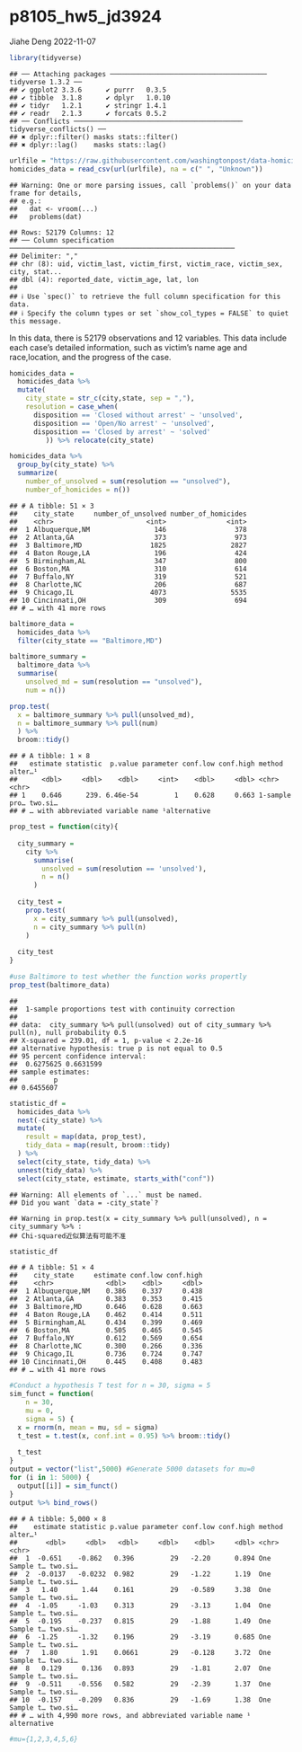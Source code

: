 p8105_hw5_jd3924
================
Jiahe Deng
2022-11-07

``` r
library(tidyverse)
```

    ## ── Attaching packages ─────────────────────────────────────── tidyverse 1.3.2 ──
    ## ✔ ggplot2 3.3.6      ✔ purrr   0.3.5 
    ## ✔ tibble  3.1.8      ✔ dplyr   1.0.10
    ## ✔ tidyr   1.2.1      ✔ stringr 1.4.1 
    ## ✔ readr   2.1.3      ✔ forcats 0.5.2 
    ## ── Conflicts ────────────────────────────────────────── tidyverse_conflicts() ──
    ## ✖ dplyr::filter() masks stats::filter()
    ## ✖ dplyr::lag()    masks stats::lag()

``` r
urlfile = "https://raw.githubusercontent.com/washingtonpost/data-homicides/master/homicide-data.csv"
homicides_data = read_csv(url(urlfile), na = c(" ", "Unknown"))
```

    ## Warning: One or more parsing issues, call `problems()` on your data frame for details,
    ## e.g.:
    ##   dat <- vroom(...)
    ##   problems(dat)

    ## Rows: 52179 Columns: 12
    ## ── Column specification ────────────────────────────────────────────────────────
    ## Delimiter: ","
    ## chr (8): uid, victim_last, victim_first, victim_race, victim_sex, city, stat...
    ## dbl (4): reported_date, victim_age, lat, lon
    ## 
    ## ℹ Use `spec()` to retrieve the full column specification for this data.
    ## ℹ Specify the column types or set `show_col_types = FALSE` to quiet this message.

In this data, there is 52179 observations and 12 variables. This data
include each case’s detailed information, such as victim’s name age and
race,location, and the progress of the case.

``` r
homicides_data = 
  homicides_data %>%
  mutate(
    city_state = str_c(city,state, sep = ","),
    resolution = case_when(
      disposition == 'Closed without arrest' ~ 'unsolved',
      disposition == 'Open/No arrest' ~ 'unsolved',
      disposition == 'Closed by arrest' ~ 'solved'
         )) %>% relocate(city_state)
```

``` r
homicides_data %>%
  group_by(city_state) %>%
  summarize(
    number_of_unsolved = sum(resolution == "unsolved"),
    number_of_homicides = n())
```

    ## # A tibble: 51 × 3
    ##    city_state     number_of_unsolved number_of_homicides
    ##    <chr>                       <int>               <int>
    ##  1 Albuquerque,NM                146                 378
    ##  2 Atlanta,GA                    373                 973
    ##  3 Baltimore,MD                 1825                2827
    ##  4 Baton Rouge,LA                196                 424
    ##  5 Birmingham,AL                 347                 800
    ##  6 Boston,MA                     310                 614
    ##  7 Buffalo,NY                    319                 521
    ##  8 Charlotte,NC                  206                 687
    ##  9 Chicago,IL                   4073                5535
    ## 10 Cincinnati,OH                 309                 694
    ## # … with 41 more rows

``` r
baltimore_data = 
  homicides_data %>%
  filter(city_state == "Baltimore,MD")

baltimore_summary = 
  baltimore_data %>%
  summarise(
    unsolved_md = sum(resolution == "unsolved"),
    num = n())

prop.test(
  x = baltimore_summary %>% pull(unsolved_md),
  n = baltimore_summary %>% pull(num)
  ) %>%
  broom::tidy()
```

    ## # A tibble: 1 × 8
    ##   estimate statistic  p.value parameter conf.low conf.high method        alter…¹
    ##      <dbl>     <dbl>    <dbl>     <int>    <dbl>     <dbl> <chr>         <chr>  
    ## 1    0.646      239. 6.46e-54         1    0.628     0.663 1-sample pro… two.si…
    ## # … with abbreviated variable name ¹​alternative

``` r
prop_test = function(city){
  
  city_summary = 
    city %>% 
      summarise(
        unsolved = sum(resolution == 'unsolved'),
        n = n()
      )
  
  city_test = 
    prop.test(
      x = city_summary %>% pull(unsolved),
      n = city_summary %>% pull(n)
    )
  
  city_test
}
```

``` r
#use Baltimore to test whether the function works propertly
prop_test(baltimore_data)
```

    ## 
    ##  1-sample proportions test with continuity correction
    ## 
    ## data:  city_summary %>% pull(unsolved) out of city_summary %>% pull(n), null probability 0.5
    ## X-squared = 239.01, df = 1, p-value < 2.2e-16
    ## alternative hypothesis: true p is not equal to 0.5
    ## 95 percent confidence interval:
    ##  0.6275625 0.6631599
    ## sample estimates:
    ##         p 
    ## 0.6455607

``` r
statistic_df =
  homicides_data %>%
  nest(-city_state) %>%
  mutate(
    result = map(data, prop_test),
    tidy_data = map(result, broom::tidy)
  ) %>%
  select(city_state, tidy_data) %>%
  unnest(tidy_data) %>%
  select(city_state, estimate, starts_with("conf"))
```

    ## Warning: All elements of `...` must be named.
    ## Did you want `data = -city_state`?

    ## Warning in prop.test(x = city_summary %>% pull(unsolved), n = city_summary %>% :
    ## Chi-squared近似算法有可能不准

``` r
statistic_df
```

    ## # A tibble: 51 × 4
    ##    city_state     estimate conf.low conf.high
    ##    <chr>             <dbl>    <dbl>     <dbl>
    ##  1 Albuquerque,NM    0.386    0.337     0.438
    ##  2 Atlanta,GA        0.383    0.353     0.415
    ##  3 Baltimore,MD      0.646    0.628     0.663
    ##  4 Baton Rouge,LA    0.462    0.414     0.511
    ##  5 Birmingham,AL     0.434    0.399     0.469
    ##  6 Boston,MA         0.505    0.465     0.545
    ##  7 Buffalo,NY        0.612    0.569     0.654
    ##  8 Charlotte,NC      0.300    0.266     0.336
    ##  9 Chicago,IL        0.736    0.724     0.747
    ## 10 Cincinnati,OH     0.445    0.408     0.483
    ## # … with 41 more rows

``` r
#Conduct a hypothesis T test for n = 30, sigma = 5
sim_funct = function( 
    n = 30, 
    mu = 0,
    sigma = 5) {
  x = rnorm(n, mean = mu, sd = sigma)
  t_test = t.test(x, conf.int = 0.95) %>% broom::tidy()
  
  t_test
}
output = vector("list",5000) #Generate 5000 datasets for mu=0
for (i in 1: 5000) {
  output[[i]] = sim_funct()
}
output %>% bind_rows()
```

    ## # A tibble: 5,000 × 8
    ##    estimate statistic p.value parameter conf.low conf.high method        alter…¹
    ##       <dbl>     <dbl>   <dbl>     <dbl>    <dbl>     <dbl> <chr>         <chr>  
    ##  1  -0.651    -0.862   0.396         29   -2.20      0.894 One Sample t… two.si…
    ##  2  -0.0137   -0.0232  0.982         29   -1.22      1.19  One Sample t… two.si…
    ##  3   1.40      1.44    0.161         29   -0.589     3.38  One Sample t… two.si…
    ##  4  -1.05     -1.03    0.313         29   -3.13      1.04  One Sample t… two.si…
    ##  5  -0.195    -0.237   0.815         29   -1.88      1.49  One Sample t… two.si…
    ##  6  -1.25     -1.32    0.196         29   -3.19      0.685 One Sample t… two.si…
    ##  7   1.80      1.91    0.0661        29   -0.128     3.72  One Sample t… two.si…
    ##  8   0.129     0.136   0.893         29   -1.81      2.07  One Sample t… two.si…
    ##  9  -0.511    -0.556   0.582         29   -2.39      1.37  One Sample t… two.si…
    ## 10  -0.157    -0.209   0.836         29   -1.69      1.38  One Sample t… two.si…
    ## # … with 4,990 more rows, and abbreviated variable name ¹​alternative

``` r
#mu={1,2,3,4,5,6}
```
